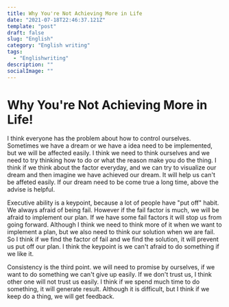```yaml
---
title: Why You're Not Achieving More in Life
date: "2021-07-18T22:46:37.121Z"
template: "post"
draft: false
slug: "English"
category: "English writing"
tags:
  - "Englishwriting"
description: ""
socialImage: ""
---
```


# Why You're Not Achieving More in Life!

I think everyone has the problem about how to control ourselves. Sometimes we have a dream or we have a idea need to be implemented, but we will be affected easily. I think we need to think  ourselves and we need to try  thinking how to do or what the reason make you do the thing. I think if we think about the factor everyday, and we can try to visualize our dream and then imagine we have achieved our dream. It will help us can't be affeted easily. If our dream need to be come true a long time, above the advise is helpful. 
    
    
Executive ability is a keypoint, because a lot of people have "put off" habit. We always afraid of being fail. However if the fail factor is much, we will be afraid to implement our plan.   If we have some fail factors it will stop us from going forward. Although I think we need to think
more of it when we want to implement a plan, but we also need to think our solution when we are fail. So I think if we find the factor of fail and we find the solution, it will prevent us put off our plan. I think the keypoint is we can't afraid to do something if we like it.

    
Consistency is the third point. we will need to promise by ourselves, if we want to do something we can't give up easily. If we don't trust us, I think other one will not trust us easily. I think if we spend much time to do something, it will generate result. Although it is difficult, but I think if we keep do a thing, we will get feedback.





